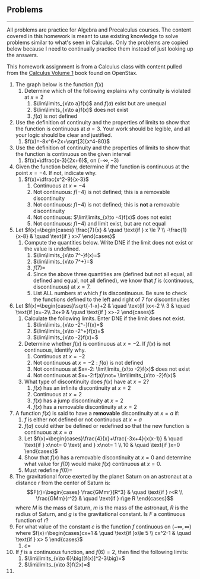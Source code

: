 ## Problems
---

All problems are practice for Algebra and Precalculus courses. The content covered in this homework is meant to use existing knowledge to solve problems similar to what's seen in Calculus. Only the problems are copied below because I need to continually practice them instead of just looking up the answers.

This homework assignment is from a Calculus class with content pulled from the [Calculus Volume 1](https://openstax.org/details/books/calculus-volume-1) book found on OpenStax.

1. The graph below is the function $f(x)$
	1. Determine which of the following explains why continuity is violated at $x=2$
		1. $\lim\limits_{x\to a}f(x)$ and $f(a)$ exist but are unequal
		2. $\lim\limits_{x\to a}f(x)$ does not exist
		3. $f(a)$ is not defined
2. Use the definition of continuity and the properties of limits to show that the function is continuous at $a=3$. Your work should be legible, and all your logic should be clear and justified.
	1. $f(x)=-8x^6+2x+\sqrt[3]{x^4-80}$
3. Use the definition of continuity and the properties of limits to show that the function is continuous on the given interval
	1. $f(x)=\dfrac{x-3}{2x+6}$, on $(-\infty,-3)$
4. Given the function below, determine if the function is continuous at the point $x=-4$. If not, indicate why.
	1. $f(x)=\dfrac{x^2-9}{x-3}$
		1. Continuous at $x=-4$
		2. Not continuous: $f(-4)$ is not defined; this is a removable discontinuity
		3. Not continuous: $f(-4)$ is not defined; this is **not** a removable discontinuity
		4. Not continuous: $\lim\limits_{x\to -4}f(x)$ does not exist
		5. Not continuous: $f(-4)$ and limit exist, but are not equal
5. Let $f(x)=\begin{cases} \frac{7}{x} & \quad \text{if } x \le 7 \\ -\frac{1}{x-8} & \quad \text{if } x>7 \end{cases}$
	1. Compute the quantities below. Write DNE if the limit does not exist or the value is undefined.
		1. $\lim\limits_{x\to 7^-}f(x)=$
		2. $\lim\limits_{x\to 7^+}=$
		3. $f(7)=$
		4. Since the above three quantities are (defined but not all equal, all defined and equal, not all defined), we know that $f$ is (continuous, discontinuous) at $x=7$.
		5. List ALL numbers at which $f$ is discontinuous. Be sure to check the functions defined to the left and right of 7 for discontinuities
6. Let $f(x)=\begin{cases}\sqrt{-1-x}+2 & \quad \text{if }x<-2 \\ 3 & \quad \text{if }x=-2\\ 3x+9 & \quad \text{if } x>-2 \end{cases}$
	1. Calculate the following limits. Enter DNE if the limit does not exist.
		1. $\lim\limits_{x\to -2^-}f(x)=$
		2. $\lim\limits_{x\to -2^+}f(x)=$
		3. $\lim\limits_{x\to -2}f(x)=$
	2. Determine whether $f(x)$ is continuous at $x=-2$. If $f(x)$ is not continuous, identify why.
		1. Continuous at $x=-2$
		2. Not continuous at $x=-2: f(a)$ is not defined
		3. Not continuous at $x=-2: \lim\limits_{x\to -2}f(x)$ does not exist
		4. Not continuous at $x=-2:f(a)\not= \lim\limits_{x\to -2}f(x)$
	3. What type of discontinuity does $f(x)$ have at $x=2$?
		1. $f(x)$ has an infinite discontinuity at $x=2$
		2. Continuous at $x=2$
		3. $f(x)$ has a jump discontinuity at $x=2$
		4. $f(x)$ has a removable discontinuity at $x=2$
7. A function $f(x)$ is said to have a **removable** discontinuity at $x=a$ if:
	1. $f$ is either not defined or not continuous at $x=a$
	2. $f(a)$ could either be defined or redefined so that the new function is continuous at $x=a$
	3. Let $f(x)=\begin{cases}\frac{4}{x}+\frac{-3x+4}{x(x-1)} & \quad \text{if } x\not= 0 \text{ and } x\not= 1 \\ 10 & \quad \text{if }x=0 \end{cases}$
	4. Show that $f(x)$ has a removable discontinuity at $x=0$ and determine what value for $f(0)$ would make $f(x)$ continuous at $x=0$.
	5. Must redefine $f(0)=$
8. The gravitational force exerted by the planet Saturn on an astronaut at a distance $r$ from the center of Saturn is: $$F(r)=\begin{cases} \frac{GMmr}{R^3} & \quad \text{if } r<R \\ \frac{GMm}{r^2} & \quad \text{if } r\ge R \end{cases}$$ where $M$ is the mass of Saturn, $m$ is the mass of the astronaut, $R$ is the radius of Saturn, and $g$ is the gravitational constant. Is $F$ a continuous function of $r$?
9. For what value of the constant $c$ is the function $f$ continuous on $(-\infty,\infty)$ where $f(x)=\begin{cases}cx+1 & \quad \text{if }x\le 5 \\ cx^2-1 & \quad \text{if } x> 5 \end{cases}$
	1. $c=$
10. If $f$ is a continuous function, and $f(6)=2$, then find the following limits:
	1. $\lim\limits_{x\to 6}\big([f(x)]^2-3\big)=$
	2. $\lim\limits_{x\to 3}f(2x)=$
11. 